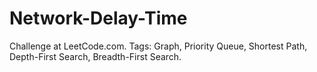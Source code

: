 # Network-Delay-Time
Challenge at LeetCode.com. Tags: Graph, Priority Queue, Shortest Path, Depth-First Search, Breadth-First Search.
